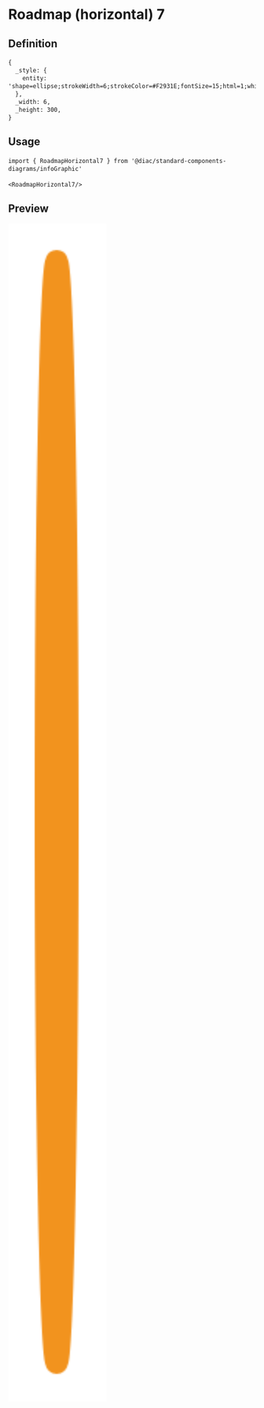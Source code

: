 # Roadmap (horizontal) 7

## Definition

```
{
  _style: { 
    entity: 'shape=ellipse;strokeWidth=6;strokeColor=#F2931E;fontSize=15;html=1;whiteSpace=wrap;fontStyle=1;fontColor=#F2931E;',
  },
  _width: 6,
  _height: 300,
}
```

## Usage

```
import { RoadmapHorizontal7 } from '@diac/standard-components-diagrams/infoGraphic'

<RoadmapHorizontal7/>
```

## Preview

<img src="./roadmap-horizontal-7.png" width="200"/>
